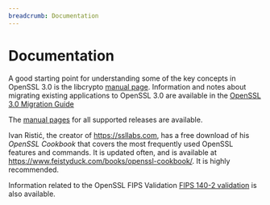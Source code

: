 ```yaml
---
breadcrumb: Documentation
---
```

# Documentation

A good starting point for understanding some of the key concepts in
OpenSSL 3.0 is the libcrypto
[manual page](man3.0/man7/crypto.html).
Information and notes about migrating existing applications to OpenSSL
3.0 are available in the
[OpenSSL 3.0 Migration Guide](man3.0/man7/migration_guide.html)

The [manual pages](manpages.html) for all supported releases are
available.

Ivan Ristić, the creator of <https://ssllabs.com>, has a free download
of his *OpenSSL Cookbook* that covers the most frequently used OpenSSL
features and commands. It is updated often, and is available at
<https://www.feistyduck.com/books/openssl-cookbook/>. It is highly
recommended.

Information related to the OpenSSL FIPS Validation
[FIPS 140-2 validation](fips.html) is also available.
